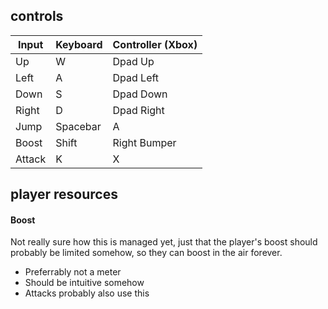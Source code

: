 ## controls
| Input |  Keyboard | Controller (Xbox) |
| --- | --- | --- | 
| Up | W | Dpad Up |
| Left | A | Dpad Left |
| Down | S | Dpad Down |
| Right | D | Dpad Right |
| Jump | Spacebar | A |
| Boost | Shift | Right Bumper |
| Attack | K | X |

## player resources

#### Boost
Not really sure how this is managed yet, just that the player's boost should probably be limited somehow, so they can boost in the air forever.
- Preferrably not a meter
- Should be intuitive somehow
- Attacks probably also use this